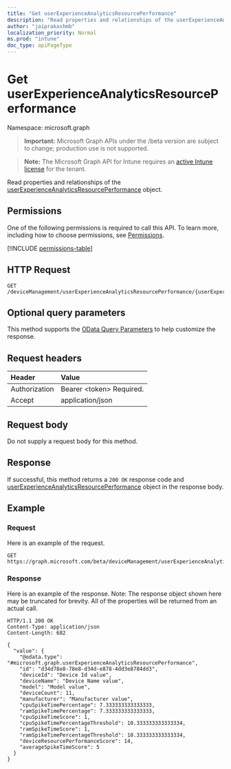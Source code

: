 ```yaml
---
title: "Get userExperienceAnalyticsResourcePerformance"
description: "Read properties and relationships of the userExperienceAnalyticsResourcePerformance object."
author: "jaiprakashmb"
localization_priority: Normal
ms.prod: "intune"
doc_type: apiPageType
---
```


# Get userExperienceAnalyticsResourcePerformance

Namespace: microsoft.graph

> **Important:** Microsoft Graph APIs under the /beta version are subject to change; production use is not supported.

> **Note:** The Microsoft Graph API for Intune requires an [active Intune license](https://go.microsoft.com/fwlink/?linkid=839381) for the tenant.

Read properties and relationships of the [userExperienceAnalyticsResourcePerformance](../resources/intune-devices-userexperienceanalyticsresourceperformance.md) object.

## Permissions
One of the following permissions is required to call this API. To learn more, including how to choose permissions, see [Permissions](/graph/permissions-reference).

<!-- { "blockType": "permissions", "name": "intune_devices_userexperienceanalyticsresourceperformance_get" } -->
[!INCLUDE [permissions-table](../includes/permissions/intune-devices-userexperienceanalyticsresourceperformance-get-permissions.md)]

## HTTP Request
<!-- {
  "blockType": "ignored"
}
-->
``` http
GET /deviceManagement/userExperienceAnalyticsResourcePerformance/{userExperienceAnalyticsResourcePerformanceId}
```

## Optional query parameters
This method supports the [OData Query Parameters](/graph/query-parameters) to help customize the response.

## Request headers
|Header|Value|
|:---|:---|
|Authorization|Bearer &lt;token&gt; Required.|
|Accept|application/json|

## Request body
Do not supply a request body for this method.

## Response
If successful, this method returns a `200 OK` response code and [userExperienceAnalyticsResourcePerformance](../resources/intune-devices-userexperienceanalyticsresourceperformance.md) object in the response body.

## Example

### Request
Here is an example of the request.
``` http
GET https://graph.microsoft.com/beta/deviceManagement/userExperienceAnalyticsResourcePerformance/{userExperienceAnalyticsResourcePerformanceId}
```

### Response
Here is an example of the response. Note: The response object shown here may be truncated for brevity. All of the properties will be returned from an actual call.
``` http
HTTP/1.1 200 OK
Content-Type: application/json
Content-Length: 682

{
  "value": {
    "@odata.type": "#microsoft.graph.userExperienceAnalyticsResourcePerformance",
    "id": "d34d78e8-78e8-d34d-e878-4dd3e8784dd3",
    "deviceId": "Device Id value",
    "deviceName": "Device Name value",
    "model": "Model value",
    "deviceCount": 11,
    "manufacturer": "Manufacturer value",
    "cpuSpikeTimePercentage": 7.333333333333333,
    "ramSpikeTimePercentage": 7.333333333333333,
    "cpuSpikeTimeScore": 1,
    "cpuSpikeTimePercentageThreshold": 10.333333333333334,
    "ramSpikeTimeScore": 1,
    "ramSpikeTimePercentageThreshold": 10.333333333333334,
    "deviceResourcePerformanceScore": 14,
    "averageSpikeTimeScore": 5
  }
}
```
